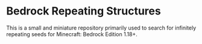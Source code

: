 # Bedrock Repeating Structures
This is a small and miniature repository primarily used to search for infinitely repeating seeds for Minecraft: Bedrock Edition 1.18+.
